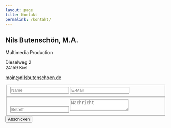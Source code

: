```yaml
---
layout: page
title: Kontakt
permalink: /kontakt/
---
```


<div class="contact">
    <div class="row">
        <div class="contact-wrap">
            <div class="info-wrap">
                <h2>Nils Butenschön, M.A.</h2>
                <p>
                    Multimedia Production
                </p>
                <p>
                    Dieselweg 2<br />
                    24159 Kiel
                </p>
                <p>
                    <a href="mailto:moin@nilsbutenschoen.de"><i class="fa fa-envelope"></i> moin@nilsbutenschoen.de</a>
                </p>
            </div>
            <div class="form-wrap">
                <form action="//formspree.io/moin@nilsbutenschoen.de" method="POST" class="pure-form ajax-form">
                    <formbody>
                        <fieldset class="pure-group">
                            <input type="text" class="pure-input-1" placeholder="Name" name="name">
                            <input type="email" class="pure-input-1" placeholder="E-Mail" name="_replyto">
                        </fieldset>
                        <fieldset class="pure-group">
                            <input type="text" class="pure-input-1" placeholder="Betreff" name="_subject">
                            <textarea class="pure-input-1" placeholder="Nachricht" name="message"></textarea>
                        </fieldset>
                        <input type="text" class="pure-input-1" name="_gotcha" style="display:none">
                        <button type="submit" class="pure-button"><i class="fa fa-paper-plane-o"></i> Abschicken</button>
                    </formbody>
                </form>
            </div>
        </div>
    </div>
</div>
